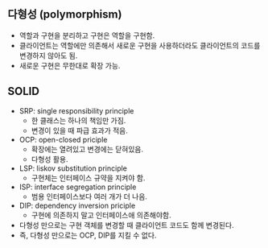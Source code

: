 ## 다형성 (polymorphism)
- 역할과 구현을 분리하고 구현은 역할을 구현함.
- 클라이언트는 역할에만 의존해서 새로운 구현을 사용하더라도 클라이언트의 코드를 변경하지 않아도 됨.
- 새로운 구현은 무한대로 확장 가능.

## SOLID
- SRP: single responsibility principle
  - 한 클래스는 하나의 책임만 가짐.
  - 변경이 있을 때 파급 효과가 적음.
- OCP: open-closed priciple
  - 확장에는 열려있고 변경에는 닫혀있음.
  - 다형성 활용.
- LSP: liskov substitution principle
  - 구현체는 인터페이스 규약을 지켜야 함.
- ISP: interface segregation principle
  - 범용 인터페이스보다 여러 개가 더 나음.
- DIP: dependency inversion priciple
  - 구현에 의존하지 말고 인터페이스애 의존해야함.
- 다형성 만으로는 구현 객체를 변경할 때 클라이언트 코드도 함께 변경된다.
- 즉, 다형성 만으로는 OCP, DIP를 지킬 수 없다.
